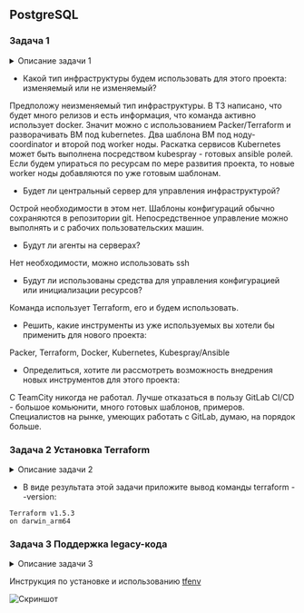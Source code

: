 ## PostgreSQL

### Задача 1

<details><summary>Описание задачи 1</summary>
Легенда

Через час совещание, на котором менеджер расскажет о новом проекте. Начать работу над проектом нужно будет уже сегодня. Сейчас известно, что это будет сервис, который ваша компания будет предоставлять внешним заказчикам. Первое время, скорее всего, будет один внешний клиент, со временем внешних клиентов станет больше.

Также по разговорам в компании есть вероятность, что техническое задание ещё не чёткое, что приведёт к большому количеству небольших релизов, тестирований интеграций, откатов, доработок, то есть скучно не будет.

Вам как DevOps-инженеру будет нужно принять решение об инструментах для организации инфраструктуры. В вашей компании уже используются следующие инструменты:

остатки Сloud Formation,
некоторые образы сделаны при помощи Packer,
год назад начали активно использовать Terraform,
разработчики привыкли использовать Docker,
уже есть большая база Kubernetes-конфигураций,
для автоматизации процессов используется Teamcity,
также есть совсем немного Ansible-скриптов,
ряд bash-скриптов для упрощения рутинных задач.
На совещании нужно будет выяснить подробности о проекте, чтобы определиться с инструментами:

Какой тип инфраструктуры будем использовать для этого проекта: изменяемый или не изменяемый?
Будет ли центральный сервер для управления инфраструктурой?
Будут ли агенты на серверах?
Будут ли использованы средства для управления конфигурацией или инициализации ресурсов?
Так как проект стартует уже сегодня, на совещании нужно будет определиться со всеми этими вопросами.

Вам нужно:

Ответить на четыре вопроса из раздела «Легенда».
Решить, какие инструменты из уже используемых вы хотели бы применить для нового проекта.
Определиться, хотите ли рассмотреть возможность внедрения новых инструментов для этого проекта.
Если для ответов на эти вопросы недостаточно информации, напишите, какие моменты уточните на совещании.
</details>

* Какой тип инфраструктуры будем использовать для этого проекта: изменяемый или не изменяемый?

Предположу неизменяемый тип инфраструктуры.
В ТЗ написано, что будет много релизов и есть информация, что команда активно использует docker.
Значит можно с использованием Packer/Terraform и разворачивать ВМ под kubernetes.
Два шаблона ВМ под ноду-coordinator и второй под worker ноды.
Раскатка сервисов Kubernetes может быть выполнена посредством kubespray - готовых ansible ролей.
Если будем упираться по ресурсам по мере развития проекта, то новые worker ноды добавляются по уже готовым шаблонам.

* Будет ли центральный сервер для управления инфраструктурой?

Острой необходимости в этом нет.
Шаблоны конфигураций обычно сохраняются в репозитории git.
Непосредственное управление можно выполнять и с рабочих пользовательских машин.

* Будут ли агенты на серверах?

Нет необходимости, можно использовать ssh

* Будут ли использованы средства для управления конфигурацией или инициализации ресурсов?

Команда использует Terraform, его и будем использовать.

* Решить, какие инструменты из уже используемых вы хотели бы применить для нового проекта:

Packer, Terraform, Docker, Kubernetes, Kubespray/Ansible

* Определиться, хотите ли рассмотреть возможность внедрения новых инструментов для этого проекта:

С TeamCity никогда не работал.
Лучше отказаться в пользу GitLab CI/CD - большое комьюнити, много готовых шаблонов, примеров.
Специалистов на рынке, умеющих работать с GitLab, думаю, на порядок больше.


### Задача 2 Установка Terraform

<details><summary>Описание задачи 2</summary>
Официальный сайт Terraform.
В связи с недоступностью ресурсов для загрузки Terraform на территории РФ вы можете воспользоваться VPN или использовать зеркало YandexCloud:
ссылки для установки открытого ПО

Установите Terraform при помощи менеджера пакетов, используемого в вашей операционной системе. В виде результата этой задачи приложите вывод команды terraform --version.
</details>

* В виде результата этой задачи приложите вывод команды terraform --version:

```text
Terraform v1.5.3
on darwin_arm64
```


### Задача 3 Поддержка legacy-кода

<details><summary>Описание задачи 3</summary>
В какой-то момент вы обновили Terraform до новой версии, например с 0.12 до 0.13. Код одного из проектов настолько устарел, что не может работать с версией 0.13. Нужно сделать так, чтобы вы могли одновременно использовать последнюю версию Terraform, установленную при помощи штатного менеджера пакетов, и устаревшую версию 0.12.

В виде результата этой задачи приложите вывод --version двух версий Terraform, доступных на вашем компьютере или виртуальной машине.
</details>

Инструкция по установке и использованию <a href="https://jhooq.com/install-terrafrom/">tfenv</a>

![Скриншот](https://github.com/aleksey-raevich/devops-netology/blob/master/virt-homeworks/07-terraform-01-intro/lab_07-terraform-01-intro_img1.png)
